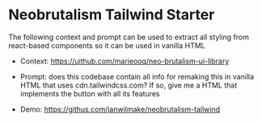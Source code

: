 # Neobrutalism Tailwind Starter

The following context and prompt can be used to extract all styling from react-based components so it can be used in vanilla HTML

- Context: https://uithub.com/marieooq/neo-brutalism-ui-library

- Prompt: does this codebase contain all info for remaking this in vanilla HTML that uses cdn.tailwindcss.com? If so, give me a HTML that implements the button with all its features

- Demo: https://githus.com/janwilmake/neobrutalism-tailwind

